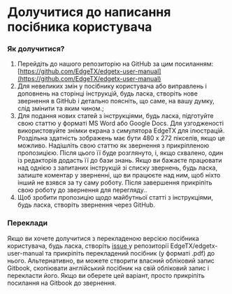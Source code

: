# Долучитися до написання посібника користувача

### Як долучитися?

1. Перейдіть до нашого репозиторію на GitHub за цим посиланням: [https://github.com/EdgeTX/edgetx-user-manual](https://github.com/EdgeTX/edgetx-user-manual)
2. Для невеликих змін у посібнику користувача або виправлень і доповнень на сторінці інструкцій, будь ласка, створіть нове звернення в GitHub і детально поясніть, що саме, на вашу думку, слід змінити та яким чином.;
3. Для подання нових статей з інструкціями, будь ласка, підготуйте свою статтю у форматі MS Word або Google Docs. Для узгодженості використовуйте знімки екрана з симулятора EdgeTX для ілюстрацій. Роздільна здатність зображень має бути 480 x 272 пікселів, якщо це можливо. Надішліть свою статтю як звернення з прикріпленою пропозицією. Після цього її буде розглянуто, і, якщо схвалено, один із редакторів додасть її до бази знань. Якщо ви бажаєте працювати над однією з запитаних інструкцій зі списку звернень, будь ласка, залиште коментар у зверненні, що ви працюєте над ним, щоб ніхто інший не взявся за ту саму роботу. Після завершення прикріпіть свою роботу до звернення для перегляду..
4. Щоб зробити пропозицію щодо майбутньої статті з інструкціями, будь ласка, створіть звернення через GitHub.

### Переклади

Якщо ви хочете долучитися з перекладеною версією посібника користувача, будь ласка, створіть [issue ](https://github.com/EdgeTX/edgetx-user-manual/issues/new/choose)у репозиторії EdgeTX/edgetx-user-manual та прикріпіть перекладений посібник (у форматі .pdf) до нього. Альтернативно, ви можете створити власний обліковий запис Gitbook, скопіювати англійський посібник на свій обліковий запис і перекласти його. Якщо ви оберете цей варіант, просто прикріпіть посилання на Gitbook до звернення.
